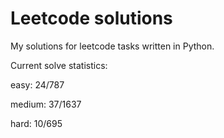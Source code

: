# Leetcode solutions

My solutions for leetcode tasks written in Python.

Current solve statistics:

easy: 24/787

medium: 37/1637

hard: 10/695